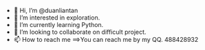 - 👋 Hi, I’m @duanliantan
- 👀 I’m interested in exploration.
- 🌱 I’m currently learning Python.
- 💞️ I’m looking to collaborate on difficult project.
- 📫 How to reach me ==>You can reach me by my QQ.    488428932

<!---
duanliantan/duanliantan is a ✨ special ✨ repository because its `README.md` (this file) appears on your GitHub profile.
You can click the Preview link to take a look at your changes.
--->
